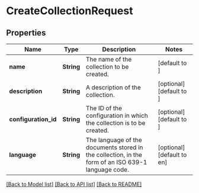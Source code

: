 # CreateCollectionRequest

## Properties
Name | Type | Description | Notes
------------ | ------------- | ------------- | -------------
**name** | **String** | The name of the collection to be created. | [default to ]
**description** | **String** | A description of the collection. | [optional] [default to ]
**configuration_id** | **String** | The ID of the configuration in which the collection is to be created. | [optional] [default to ]
**language** | **String** | The language of the documents stored in the collection, in the form of an ISO 639-1 language code. | [optional] [default to en]

[[Back to Model list]](../README.md#documentation-for-models) [[Back to API list]](../README.md#documentation-for-api-endpoints) [[Back to README]](../README.md)


